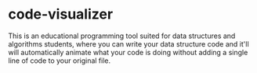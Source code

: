 # code-visualizer
This is an educational programming tool suited for data structures and algorithms students, where you can write your data structure code and it'll will automatically animate what your code is doing without adding a single line of code to your original file.
